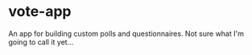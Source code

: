 # vote-app

An app for building custom polls and questionnaires. Not sure what I'm going to
call it yet...
